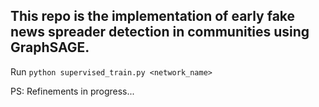 ## This repo is the implementation of early fake news spreader detection in communities using GraphSAGE.

Run `python supervised_train.py <network_name>`

PS: Refinements in progress...
